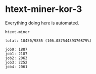 # htext-miner-kor-3

Everything doing here is automated.

```
htext-miner

total: 10450/9855 (106.03754439370879%)

job0: 1887
job1: 2187
job2: 2063
job3: 2252
job4: 2061
```